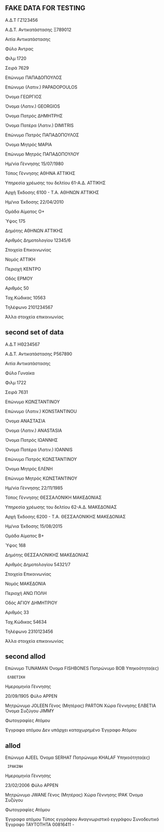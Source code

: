 ## FAKE DATA FOR TESTING

Α.Δ.Τ
ΓΖ123456

Α.Δ.Τ. Αντικατάστασης
Ξ789012

Αιτία Αντικατάστασης

Φύλο
Άντρας

Φιλμ
1720

Σειρά
7629

Επώνυμο
ΠΑΠΑΔΟΠΟΥΛΟΣ

Επώνυμο (Λατιν.)
PAPADOPOULOS

Όνομα
ΓΕΩΡΓΙΟΣ

Όνομα (Λατιν.)
GEORGIOS

Όνομα Πατρός
ΔΗΜΗΤΡΗΣ

Όνομα Πατέρα (Λατιν.)
DIMITRIS

Επώνυμο Πατρός
ΠΑΠΑΔΟΠΟΥΛΟΣ

Όνομα Μητρός
ΜΑΡΙΑ

Επώνυμο Μητρός
ΠΑΠΑΔΟΠΟΥΛΟΥ

Ημ/νία Γέννησης
15/07/1980

Τόπος Γέννησης
ΑΘΗΝΑ ΑΤΤΙΚΗΣ

Υπηρεσία χρέωσης του δελτίου
61-Α.Δ. ΑΤΤΙΚΗΣ

Αρχή Έκδοσης
6100 - Τ.Α. ΑΘΗΝΩΝ ΑΤΤΙΚΗΣ

Ημ/νια Έκδοσης
22/04/2010

Ομάδα Αίματος
Ο+

Ύψος
175

Δημότης
ΑΘΗΝΩΝ ΑΤΤΙΚΗΣ

Αριθμός Δημοτολογίου
12345/6

Στοιχεία Επικοινωνίας

Νομός
ΑΤΤΙΚΗ

Περιοχή
ΚΕΝΤΡΟ

Οδός
ΕΡΜΟΥ

Αριθμός
50

Ταχ.Κώδικας
10563

Τηλέφωνο
2101234567

Άλλα στοιχεία επικοινωνίας

## second set of data

Α.Δ.Τ
ΗΘ234567

Α.Δ.Τ. Αντικατάστασης
Ρ567890

Αιτία Αντικατάστασης

Φύλο
Γυναίκα

Φιλμ
1722

Σειρά
7631

Επώνυμο
ΚΩΝΣΤΑΝΤΙΝΟΥ

Επώνυμο (Λατιν.)
KONSTANTINOU

Όνομα
ΑΝΑΣΤΑΣΙΑ

Όνομα (Λατιν.)
ANASTASIA

Όνομα Πατρός
ΙΩΑΝΝΗΣ

Όνομα Πατέρα (Λατιν.)
IOANNIS

Επώνυμο Πατρός
ΚΩΝΣΤΑΝΤΙΝΟΥ

Όνομα Μητρός
ΕΛΕΝΗ

Επώνυμο Μητρός
ΚΩΝΣΤΑΝΤΙΝΟΥ

Ημ/νία Γέννησης
22/11/1985

Τόπος Γέννησης
ΘΕΣΣΑΛΟΝΙΚΗ ΜΑΚΕΔΟΝΙΑΣ

Υπηρεσία χρέωσης του δελτίου
62-Α.Δ. ΜΑΚΕΔΟΝΙΑΣ

Αρχή Έκδοσης
6200 - Τ.Α. ΘΕΣΣΑΛΟΝΙΚΗΣ ΜΑΚΕΔΟΝΙΑΣ

Ημ/νια Έκδοσης
15/08/2015

Ομάδα Αίματος
Β+

Ύψος
168

Δημότης
ΘΕΣΣΑΛΟΝΙΚΗΣ ΜΑΚΕΔΟΝΙΑΣ

Αριθμός Δημοτολογίου
54321/7

Στοιχεία Επικοινωνίας

Νομός
ΜΑΚΕΔΟΝΙΑ

Περιοχή
ΑΝΩ ΠΟΛΗ

Οδός
ΑΓΙΟΥ ΔΗΜΗΤΡΙΟΥ

Αριθμός
33

Ταχ.Κώδικας
54634

Τηλέφωνο
2310123456

Άλλα στοιχεία επικοινωνίας

## second allod

Επώνυμο
TUNAMAN
Όνομα
FISHBONES
Πατρώνυμο
BOB
Υπηκοότητα(ες)

     ΕΛΒΕΤΙΚΗ

Ημερομηνία Γέννησης

20/09/1905
Φύλο
ΑΡΡΕΝ

Μητρώνυμο
JOLEEN
Γένος (Μητέρας)
PARTON
Χώρα Γέννησης
ΕΛΒΕΤΙΑ
Όνομα Συζύγου
JIMMY

Φωτογραφίες Ατόμου

Έγγραφα ατόμου
Δεν υπάρχει καταχωρημένο Έγγραφο Ατόμου

## allod

Επώνυμο
AJEEL
Όνομα
SERHAT
Πατρώνυμο
KHALAF
Υπηκοότητα(ες)

     ΙΡΑΚΙΝΗ

Ημερομηνία Γέννησης

23/02/2006
Φύλο
ΑΡΡΕΝ

Μητρώνυμο
JWANE
Γένος (Μητέρας)
Χώρα Γέννησης
ΙΡΑΚ
Όνομα Συζύγου

Φωτογραφίες Ατόμου

Έγγραφα ατόμου
Τύπος εγγράφου Αναγνωριστικό εγγράφου Συνοδευτικό Έγγραφο
ΤΑΥΤΟΤΗΤΑ 00816411 -
